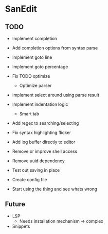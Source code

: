 # SanEdit

## TODO

* Implement completion
* Add completion options from syntax parse
* Implement goto line
* Implement goto percentage
* Fix TODO optimize
    * Optimize parser
* Implement select around using parse result
* Implement indentation logic
    * Smart tab

* Add regex to searching/selecting
* Fix syntax highlighting flicker

* Add log buffer directly to editor
* Remove or improve shell access
* Remove uuid dependency
* Test out saving in place
* Create config file

* Start using the thing and see whats wrong

## Future

* LSP
    * Needs installation mechanism => complex
* Snippets

